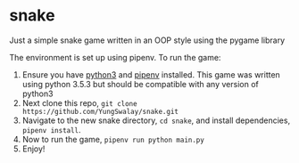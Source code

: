 # snake
Just a simple snake game written in an OOP style using the pygame library

The environment is set up using pipenv.  To run the game:
1. Ensure you have [python3](https://www.python.org/downloads/) and [pipenv](https://pypi.org/project/pipenv/) installed. This game was written using python 3.5.3 but should be compatible with any version of python3
2. Next clone this repo, `git clone https://github.com/YungSwalay/snake.git`
3. Navigate to the new snake directory, `cd snake`, and install dependencies, `pipenv install`.
4. Now to run the game, `pipenv run python main.py`
5. Enjoy!
